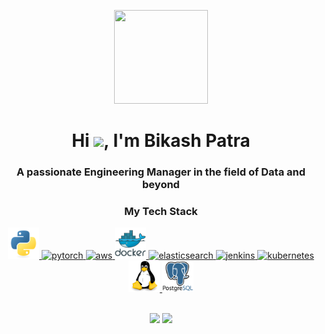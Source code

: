 <!--
**bikash119/bikash119** is a ✨ _special_ ✨ repository because its `README.md` (this file) appears on your GitHub profile.

Here are some ideas to get you started:

- 🔭 I’m currently working on ...
- 🌱 I’m currently learning ...
- 👯 I’m looking to collaborate on ...
- 🤔 I’m looking for help with ...
- 💬 Ask me about ...
- 📫 How to reach me: ...
- 😄 Pronouns: ...
- ⚡ Fun fact: ...
-->
<p align="center">
  <img width="150" height="150" src="resources/bikash.png">
</p>

<h1 align="center">Hi <img src="https://emojis.slackmojis.com/emojis/images/1531849430/4246/blob-sunglasses.gif?1531849430" width="30"/>, I'm Bikash Patra </h1>

<h3 align="center">A passionate Engineering Manager in the field of Data and beyond </h3>

<h3 align="center">My Tech Stack</h3>
<p align="center"> <a href="https://www.python.org" target="_blank"> <img src="https://raw.githubusercontent.com/devicons/devicon/master/icons/python/python-original.svg" alt="python" width="50" height="50"/> </a> <a href="https://pytorch.org/" target="_blank"> <img src="https://www.vectorlogo.zone/logos/pytorch/pytorch-icon.svg" alt="pytorch" width="50" height="50"/> </a>  <a href="https://aws.amazon.com" target="_blank"> <img src="https://raw.githubusercontent.com/Thomas-George-T/Thomas-George-T/master/assets/aws.svg" alt="aws" width="50" height="50"/> </a>  <a href="https://www.docker.com/" target="_blank"> <img src="https://raw.githubusercontent.com/devicons/devicon/master/icons/docker/docker-original-wordmark.svg" alt="docker" width="50" height="50"/> </a> <a href="https://www.elastic.co" target="_blank"> <img src="https://www.vectorlogo.zone/logos/elastic/elastic-icon.svg" alt="elasticsearch" width="50" height="50"/> </a> </a> <a href="https://www.jenkins.io" target="_blank"> <img src="https://www.vectorlogo.zone/logos/jenkins/jenkins-icon.svg" alt="jenkins" width="50" height="50"/> </a> <a href="https://kubernetes.io" target="_blank"> <img src="https://www.vectorlogo.zone/logos/kubernetes/kubernetes-icon.svg" alt="kubernetes" width="50" height="50"/> </a> <a href="https://www.linux.org/" target="_blank"> <img src="https://raw.githubusercontent.com/devicons/devicon/master/icons/linux/linux-original.svg" alt="linux" width="50" height="50"/> </a> <a href="https://www.postgresql.org" target="_blank"> <img src="https://raw.githubusercontent.com/devicons/devicon/master/icons/postgresql/postgresql-original-wordmark.svg" alt="postgresql" width="50" height="50"/> </a> 

<p align="center">
    <br>
    <a target="_blank" href="https://linkedin.com/in/ivan-bilan"><img src="https://img.shields.io/badge/-LinkedIn-0077B5?style=for-the-badge&logo=Linkedin&logoColor=white"></img></a>
    <a target="_blank" href="https://twitter.com/demiourgosua"><img src="https://img.shields.io/badge/-Twitter-1DA1F2?style=for-the-badge&logo=Twitter&logoColor=white"></img></a>
    <br>
</p>  

